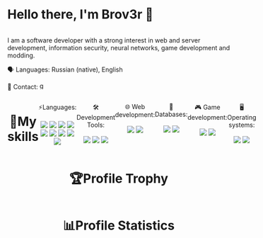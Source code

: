 <div align="center" style="display: flex;">
  <h1> 
    Hello there, I'm Brov3r 👋
  </h1>
</div>

<p>
  I am a software developer with a strong interest in web and server development, information security, neural networks, game development and modding.

🗣️ Languages: Russian (native), English
  
  📧 Contact: <a href="mailto:codemacon@gmail.com">
                  <img alt='gmail' height=16 src='https://img.shields.io/badge/Gmail-100000?style=for-the-badge&logo=gmail&logoColor=white&labelColor=35CAE1&color=383838'/>
              </a>
</p>

<div align="center" style="display: flex;">
  <h1> 
    📜My skills
  </h1>

  <p>
    ⚡Languages: </br></br>
    <img src="https://img.shields.io/badge/Markdown-100000?style=for-the-badge&logo=markdown&logoColor=white&labelColor=000000&color=383838" />
    <img src="https://img.shields.io/badge/C++-100000?style=for-the-badge&logo=cplusplus&logoColor=white&labelColor=00599C&color=383838" />
    <img src="https://img.shields.io/badge/Rust-100000?style=for-the-badge&logo=rust&logoColor=white&labelColor=orange&color=383838" />
    <img src="https://img.shields.io/badge/Python-100000?style=for-the-badge&logo=python&logoColor=white&labelColor=3776AB&color=383838" />
    <img src="https://img.shields.io/badge/Lua-100000?style=for-the-badge&logo=lua&logoColor=white&labelColor=2C2D72&color=383838" />
    <img src="https://img.shields.io/badge/HTML5-100000?style=for-the-badge&logo=html5&logoColor=white&labelColor=E34F26&color=383838" />
    <img src="https://img.shields.io/badge/CSS3-100000?style=for-the-badge&logo=css3&logoColor=white&labelColor=1572B6&color=383838" />
    <img src="https://img.shields.io/badge/JavaScript-100000?style=for-the-badge&logo=javascript&logoColor=black&labelColor=F7DF1E&color=383838" />
    <img src="https://img.shields.io/badge/Java-100000?style=for-the-badge&logo=oracle&logoColor=white&labelColor=orange&color=383838" />
  </p>
  <p>
    🛠️ Development Tools:</br></br>
    <img src="https://img.shields.io/badge/Git-100000?style=for-the-badge&logo=git&logoColor=white&labelColor=F05032&color=383838" />
    <img src='https://img.shields.io/badge/gradle-100000?style=for-the-badge&logo=gradle&logoColor=white&labelColor=31A8FF&color=383838'/>
    <img src='https://img.shields.io/badge/webpack-100000?style=for-the-badge&logo=webpack&logoColor=white&labelColor=31A8FF&color=383838'/>
  </p>
  <p>
  🌐 Web development:</br></br>
    <img src="https://img.shields.io/badge/React JS-100000?style=for-the-badge&logo=react&logoColor=white&labelColor=61DAFB&color=383838" />
    <img src="https://img.shields.io/badge/Node JS-100000?style=for-the-badge&logo=nodedotjs&logoColor=white&labelColor=339933&color=383838" />
  </p>
  <p>
    💾 Databases:</br></br>
    <img src="https://img.shields.io/badge/MySQL-100000?style=for-the-badge&logo=mysql&logoColor=white&labelColor=4479A1&color=383838" />
    <img src="https://img.shields.io/badge/PostgreSQL-100000?style=for-the-badge&logo=postgresql&logoColor=white&labelColor=336791&color=383838" />
  </p>
  <p>
    🎮 Game development:</br></br>
    <img src="https://img.shields.io/badge/Godot-100000?style=for-the-badge&logo=godotengine&logoColor=white&labelColor=478CBF&color=383838" />
    <img src="https://img.shields.io/badge/LWJGL-100000?style=for-the-badge&logo=oracle&logoColor=white&labelColor=0E1128&color=383838" />
  </p>
  <p>
    🖥️ Operating systems:</br></br>
    <img src="https://img.shields.io/badge/Ubuntu-100000?style=for-the-badge&logo=ubuntu&logoColor=white&labelColor=E95420&color=383838" />
    <img src="https://img.shields.io/badge/Windows-100000?style=for-the-badge&logo=windows&logoColor=white&labelColor=0078D6&color=383838" />
  </p>
</div>
<div align="center">
  <h1> 
    🏆Profile Trophy
  </h1>
  <img src="https://github-profile-trophy.vercel.app/?username=brov3r" alt=""/>
<div align="center">
  <h1> 
    📊Profile Statistics
  </h1>
  <img src="http://github-readme-streak-stats.herokuapp.com?user=Brov3r&theme=dracula&hide_border=true" alt=""/> </br>
  <img src="https://github-readme-stats.vercel.app/api/top-langs/?username=Brov3r&layout=compact&theme=dracula&hide_border=true" alt=""/> </br>
  <img src="https://komarev.com/ghpvc/?username=Brov3r&style=flat-square&color=blue" alt=""/>
</div>
